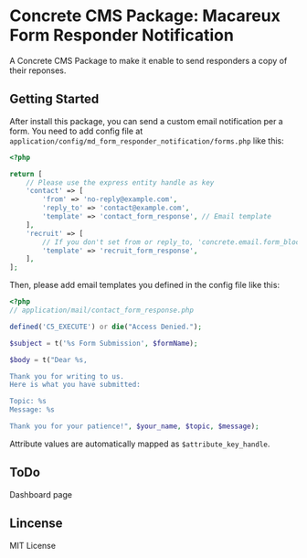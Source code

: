 # Concrete CMS Package: Macareux Form Responder Notification

A Concrete CMS Package to make it enable to send responders a copy of their reponses.

## Getting Started

After install this package, you can send a custom email notification per a form.
You need to add config file at `application/config/md_form_responder_notification/forms.php` like this:

```php
<?php

return [
    // Please use the express entity handle as key
    'contact' => [
        'from' => 'no-reply@example.com',
        'reply_to' => 'contact@example.com',
        'template' => 'contact_form_response', // Email template
    ],
    'recruit' => [
        // If you don't set from or reply_to, 'concrete.email.form_block.address' value will be used instead.
        'template' => 'recruit_form_response',
    ],
];
```

Then, please add email templates you defined in the config file like this:

```php
<?php
// application/mail/contact_form_response.php

defined('C5_EXECUTE') or die("Access Denied.");

$subject = t('%s Form Submission', $formName);

$body = t("Dear %s,

Thank you for writing to us.
Here is what you have submitted:

Topic: %s
Message: %s

Thank you for your patience!", $your_name, $topic, $message);
```

Attribute values are automatically mapped as `$attribute_key_handle`.

## ToDo

Dashboard page

## Lincense

MIT License
